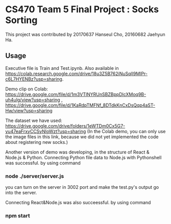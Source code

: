 # CS470 Team 5 Final Project : Socks Sorting

This project was contributed by 20170637 Hanseul Cho, 20160682 Jaehyun Ha.

## Usage
Executive file is Train and Test.ipynb. 
Also available in https://colab.research.google.com/drive/18u3Z5B762iNuSqlI9MlPr-c6L7HYENBz?usp=sharing.

Demo clip on Colab:
https://drive.google.com/file/d/1m3VTlNYRUnSBZBppDlcXMoq9B-uh4ulg/view?usp=sharing ,
https://drive.google.com/file/d/1KaRdpTMFNf_8DTdkKnCxDsQqp4aST-Hw/view?usp=sharing

The dataset we have used:
https://drive.google.com/drive/folders/1eWTDm0Cx5G7-yu47eaFrxyCCSyNloWzt?usp=sharing
(In the Colab demo, you can only use the image files in this link, because we did not yet implemented the code about registering new socks.)

Another version of demo was developing, in the structure of React & Node.js & Python.
Connecting Python file data to Node.js with Pythonshell was successful.
by using command
### node ./server/server.js
you can turn on the server in 3002 port and make the test.py's output go into the server.


Connecting React&Node.js was also succeessful.
by using command
### npm start
you can turn on the client then upload the image on react.

However, there was some technical problems in exporting images' url from react to .py file, so except that part everything was completed.
